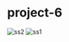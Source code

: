 # project-6


![ss2](https://github.com/mfaruksakmak/project-6/assets/149830166/0c32bf23-5a99-402d-89f6-e6d3bb77ffd3)
![ss1](https://github.com/mfaruksakmak/project-6/assets/149830166/79d86f28-08b3-4139-8167-fcb1927ebab5)
